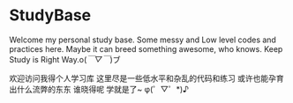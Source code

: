 # StudyBase
Welcome my personal study base.
Some messy and Low level codes and practices here.
Maybe it can breed something awesome, who knows.
Keep Study is Right Way.o(*￣▽￣*)ブ

欢迎访问我得个人学习库
这里尽是一些低水平和杂乱的代码和练习
或许也能孕育出什么流弊的东东 谁晓得呢
学就是了~ φ(゜▽゜*)♪

